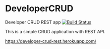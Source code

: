 # DeveloperCRUD
Developer CRUD REST app
[![Build Status](https://travis-ci.org/AlexKovzolovich/DeveloperCRUD.svg?branch=master)](https://travis-ci.org/AlexKovzolovich/DeveloperCRUD)

This is a simple CRUD application with REST API.

https://developer-crud-rest.herokuapp.com/



